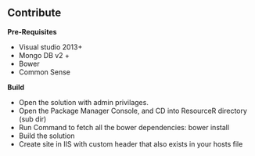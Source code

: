 ﻿## Contribute

**Pre-Requisites**

- Visual studio 2013+
- Mongo DB v2 +
- Bower
- Common Sense


**Build**

- Open the solution with admin privilages.
- Open the Package Manager Console, and CD into ResourceR directory (sub dir)
- Run Command to fetch all the bower dependencies: bower install
- Build the solution
- Create site in IIS with custom header that also exists in your hosts file
	
